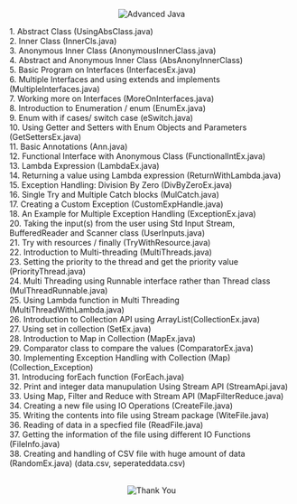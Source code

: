 <p align="center">
  <img src="https://www.superprof.co.in/blog/wp-content/uploads/2022/12/advance-java-training.jpg" alt="Advanced Java">
</p>
1. Abstract Class (UsingAbsClass.java)<br>
2. Inner Class (InnerCls.java)<br>
3. Anonymous Inner Class (AnonymousInnerClass.java)<br>
4. Abstract and Anonymous Inner Class (AbsAnonyInnerClass)<br>
5. Basic Program on Interfaces (InterfacesEx.java)<br>
6. Multiple Interfaces and using extends and implements (MultipleInterfaces.java)<br>
7. Working more on Interfaces (MoreOnInterfaces.java)<br>
8. Introduction to Enumeration / enum (EnumEx.java)<br>
9. Enum with if cases/ switch case (eSwitch.java)<br>
10. Using Getter and Setters with Enum Objects and Parameters (GetSettersEx.java)<br>
11. Basic Annotations (Ann.java)<br>
12. Functional Interface with Anonymous Class (FunctionalIntEx.java)<br>
13. Lambda Expression (LambdaEx.java)<br>
14. Returning a value using Lambda expression (ReturnWithLambda.java)<br>
15. Exception Handling: Division By Zero (DivByZeroEx.java)<br>
16. Single Try and Multiple Catch blocks (MulCatch.java)<br>
17. Creating a Custom Exception (CustomExpHandle.java)<br>
18. An Example for Multiple Exception Handling (ExceptionEx.java)<br>
20. Taking the input(s) from the user using Std Input Stream, BufferedReader and
Scanner class (UserInputs.java)<br>
21. Try with resources / finally (TryWithResource.java)<br>
22. Introduction to Multi-threading (MultiThreads.java)<br>
23. Setting the priority to the thread and get the priority value (PriorityThread.java)<br>
24. Multi Threading using Runnable interface rather than Thread class (MulThreadRunnable.java)<br>
25. Using Lambda function in Multi Threading (MultiThreadWithLambda.java)<br>
26. Introduction to Collection API using ArrayList(CollectionEx.java)<br>
27. Using set in collection (SetEx.java)<br>
28. Introduction to Map in Collection (MapEx.java)<br>
29. Comparator class to compare the values (ComparatorEx.java)<br>
30. Implementing Exception Handling with Collection (Map) (Collection_Exception)<br>
31. Introducing forEach function (ForEach.java)<br>
32. Print and integer data manupulation Using Stream API (StreamApi.java)<br>
33. Using Map, Filter and Reduce with Stream API (MapFilterReduce.java)<br>
34. Creating a new file using IO Operations (CreateFile.java)<br>
35. Writing the contents into file using Stream package (WiteFile.java)<br>
36. Reading of data in a specfied file (ReadFile.java)<br>
37. Getting the information of the file using different IO Functions (FileInfo.java)<br>
38. Creating and handling of CSV file with huge amount of data (RandomEx.java) (data.csv, seperateddata.csv)<br><br>
<p align="center">
  <img src="https://leftbraincraftbrain.com/wp-content/uploads/2018/11/thank-you-green.png" alt="Thank You">
</p>
